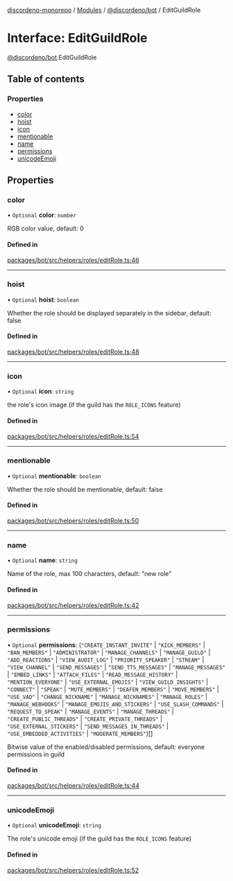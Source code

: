 [discordeno-monorepo](../README.md) / [Modules](../modules.md) / [@discordeno/bot](../modules/discordeno_bot.md) / EditGuildRole

# Interface: EditGuildRole

[@discordeno/bot](../modules/discordeno_bot.md).EditGuildRole

## Table of contents

### Properties

- [color](discordeno_bot.EditGuildRole.md#color)
- [hoist](discordeno_bot.EditGuildRole.md#hoist)
- [icon](discordeno_bot.EditGuildRole.md#icon)
- [mentionable](discordeno_bot.EditGuildRole.md#mentionable)
- [name](discordeno_bot.EditGuildRole.md#name)
- [permissions](discordeno_bot.EditGuildRole.md#permissions)
- [unicodeEmoji](discordeno_bot.EditGuildRole.md#unicodeemoji)

## Properties

### color

• `Optional` **color**: `number`

RGB color value, default: 0

#### Defined in

[packages/bot/src/helpers/roles/editRole.ts:46](https://github.com/deepsarda/discordeno/blob/c6dc30bb/packages/bot/src/helpers/roles/editRole.ts#L46)

---

### hoist

• `Optional` **hoist**: `boolean`

Whether the role should be displayed separately in the sidebar, default: false

#### Defined in

[packages/bot/src/helpers/roles/editRole.ts:48](https://github.com/deepsarda/discordeno/blob/c6dc30bb/packages/bot/src/helpers/roles/editRole.ts#L48)

---

### icon

• `Optional` **icon**: `string`

the role's icon image (if the guild has the `ROLE_ICONS` feature)

#### Defined in

[packages/bot/src/helpers/roles/editRole.ts:54](https://github.com/deepsarda/discordeno/blob/c6dc30bb/packages/bot/src/helpers/roles/editRole.ts#L54)

---

### mentionable

• `Optional` **mentionable**: `boolean`

Whether the role should be mentionable, default: false

#### Defined in

[packages/bot/src/helpers/roles/editRole.ts:50](https://github.com/deepsarda/discordeno/blob/c6dc30bb/packages/bot/src/helpers/roles/editRole.ts#L50)

---

### name

• `Optional` **name**: `string`

Name of the role, max 100 characters, default: "new role"

#### Defined in

[packages/bot/src/helpers/roles/editRole.ts:42](https://github.com/deepsarda/discordeno/blob/c6dc30bb/packages/bot/src/helpers/roles/editRole.ts#L42)

---

### permissions

• `Optional` **permissions**: (`"CREATE_INSTANT_INVITE"` \| `"KICK_MEMBERS"` \| `"BAN_MEMBERS"` \| `"ADMINISTRATOR"` \| `"MANAGE_CHANNELS"` \| `"MANAGE_GUILD"` \| `"ADD_REACTIONS"` \| `"VIEW_AUDIT_LOG"` \| `"PRIORITY_SPEAKER"` \| `"STREAM"` \| `"VIEW_CHANNEL"` \| `"SEND_MESSAGES"` \| `"SEND_TTS_MESSAGES"` \| `"MANAGE_MESSAGES"` \| `"EMBED_LINKS"` \| `"ATTACH_FILES"` \| `"READ_MESSAGE_HISTORY"` \| `"MENTION_EVERYONE"` \| `"USE_EXTERNAL_EMOJIS"` \| `"VIEW_GUILD_INSIGHTS"` \| `"CONNECT"` \| `"SPEAK"` \| `"MUTE_MEMBERS"` \| `"DEAFEN_MEMBERS"` \| `"MOVE_MEMBERS"` \| `"USE_VAD"` \| `"CHANGE_NICKNAME"` \| `"MANAGE_NICKNAMES"` \| `"MANAGE_ROLES"` \| `"MANAGE_WEBHOOKS"` \| `"MANAGE_EMOJIS_AND_STICKERS"` \| `"USE_SLASH_COMMANDS"` \| `"REQUEST_TO_SPEAK"` \| `"MANAGE_EVENTS"` \| `"MANAGE_THREADS"` \| `"CREATE_PUBLIC_THREADS"` \| `"CREATE_PRIVATE_THREADS"` \| `"USE_EXTERNAL_STICKERS"` \| `"SEND_MESSAGES_IN_THREADS"` \| `"USE_EMBEDDED_ACTIVITIES"` \| `"MODERATE_MEMBERS"`)[]

Bitwise value of the enabled/disabled permissions, default: everyone permissions in guild

#### Defined in

[packages/bot/src/helpers/roles/editRole.ts:44](https://github.com/deepsarda/discordeno/blob/c6dc30bb/packages/bot/src/helpers/roles/editRole.ts#L44)

---

### unicodeEmoji

• `Optional` **unicodeEmoji**: `string`

The role's unicode emoji (if the guild has the `ROLE_ICONS` feature)

#### Defined in

[packages/bot/src/helpers/roles/editRole.ts:52](https://github.com/deepsarda/discordeno/blob/c6dc30bb/packages/bot/src/helpers/roles/editRole.ts#L52)
